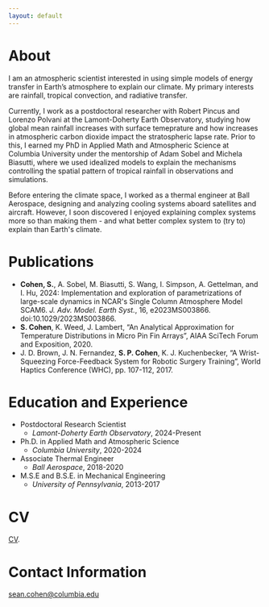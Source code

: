 ```yaml
---
layout: default
---
```


# About

I am an atmospheric scientist interested in using simple models of energy transfer in Earth’s atmosphere to explain our climate. My primary interests are rainfall, tropical convection, and radiative transfer. 

Currently, I work as a postdoctoral researcher with Robert Pincus and Lorenzo Polvani at the Lamont-Doherty Earth Observatory, studying how global mean rainfall increases with surface temeprature and how increases in atmospheric carbon dioxide impact the stratospheric lapse rate. Prior to this, I earned my PhD in Applied Math and Atmospheric Science at Columbia University under the mentorship of Adam Sobel and Michela Biasutti, where we used idealized models to explain the mechanisms controlling the spatial pattern of tropical rainfall in observations and simulations. 

Before entering the climate space, I worked as a thermal engineer at Ball Aerospace, designing and analyzing cooling systems aboard satellites and aircraft. However, I soon discovered I enjoyed explaining complex systems more so than making them - and what better complex system to (try to) explain than Earth's climate. 

# Publications

*   **Cohen, S.**, A. Sobel, M. Biasutti, S. Wang, I. Simpson, A. Gettelman, and I. Hu, 2024: Implementation and exploration of parametrizations of large-scale dynamics in NCAR's Single Column Atmosphere Model SCAM6. _J. Adv. Model. Earth Syst._, 16, e2023MS003866. doi:10.1029/2023MS003866.
*   **S. Cohen**, K. Weed, J. Lambert, “An Analytical Approximation for Temperature Distributions in Micro Pin Fin Arrays”, AIAA SciTech Forum and Exposition, 2020.
*   J. D. Brown, J. N. Fernandez, **S. P. Cohen**, K. J. Kuchenbecker, “A Wrist-Squeezing Force-Feedback System for Robotic Surgery Training”, World Haptics Conference (WHC), pp. 107-112, 2017.

# Education and Experience 

- Postdoctoral Research Scientist
  - _Lamont-Doherty Earth Observatory_, 2024-Present
- Ph.D. in Applied Math and Atmospheric Science
  - _Columbia University_, 2020-2024
- Associate Thermal Engineer
  - _Ball Aerospace_, 2018-2020
- M.S.E and B.S.E. in Mechanical Engineering
  - _University of Pennsylvania_, 2013-2017

# CV

[CV](./CV.pdf).

# Contact Information 

sean.cohen@columbia.edu
